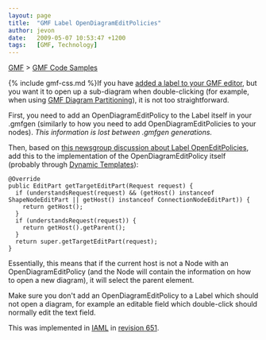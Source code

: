 ```yaml
---
layout: page
title:  "GMF Label OpenDiagramEditPolicies"
author: jevon
date:   2009-05-07 10:53:47 +1200
tags:   [GMF, Technology]
---
```


[GMF](gmf.md) > [GMF Code Samples](gmf-code-samples.md)

{% include gmf-css.md %}If you have [added a label to your GMF editor](adding-a-custom-label-in-gmf.md), but you want it to open up a sub-diagram when double-clicking (for example, when using [GMF Diagram Partitioning](gmf-diagram-partitioning.md)), it is not too straightforward.

First, you need to add an OpenDiagramEditPolicy to the Label itself in your .gmfgen (similarly to how you need to add OpenDiagramEditPolicies to your nodes). _This information is lost between .gmfgen generations._

Then, based on <a href="http://dev.eclipse.org/newslists/news.eclipse.modeling.gmf/msg08170.html">this newsgroup discussion about Label OpenEditPolicies</a>, add this to the implementation of the OpenDiagramEditPolicy itself (probably through [Dynamic Templates](dynamic-templates.md)):

```
@Override
public EditPart getTargetEditPart(Request request) {
  if (understandsRequest(request) && (getHost() instanceof ShapeNodeEditPart || getHost() instanceof ConnectionNodeEditPart)) {
    return getHost();
  }
  if (understandsRequest(request)) {
    return getHost().getParent();
  }
  return super.getTargetEditPart(request);
}
```

Essentially, this means that if the current host is not a Node with an OpenDiagramEditPolicy (and the Node will contain the information on how to open a new diagram), it will select the parent element.

Make sure you don't add an OpenDiagramEditPolicy to a Label which should not open a diagram, for example an editable field which double-click should normally edit the text field.

This was implemented in [IAML](iaml.md) in <a href="http://code.google.com/p/iaml/source/detail?r=651">revision 651</a>.
